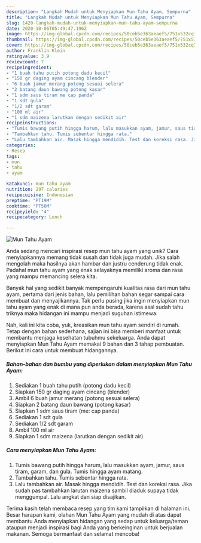 ```yaml
---
description: "Langkah Mudah untuk Menyiapkan Mun Tahu Ayam, Sempurna"
title: "Langkah Mudah untuk Menyiapkan Mun Tahu Ayam, Sempurna"
slug: 1420-langkah-mudah-untuk-menyiapkan-mun-tahu-ayam-sempurna
date: 2020-10-06T05:49:47.196Z
image: https://img-global.cpcdn.com/recipes/50ceb5e363aeaef5/751x532cq70/mun-tahu-ayam-foto-resep-utama.jpg
thumbnail: https://img-global.cpcdn.com/recipes/50ceb5e363aeaef5/751x532cq70/mun-tahu-ayam-foto-resep-utama.jpg
cover: https://img-global.cpcdn.com/recipes/50ceb5e363aeaef5/751x532cq70/mun-tahu-ayam-foto-resep-utama.jpg
author: Franklin Klein
ratingvalue: 3.9
reviewcount: 7
recipeingredient:
- "1 buah tahu putih potong dadu kecil"
- "150 gr daging ayam cincang blender"
- "6 buah jamur merang potong sesuai selera"
- "2 batang daun bawang potong kasar"
- "1 sdm saus tiram me cap panda"
- "1 sdt gula"
- "1/2 sdt garam"
- "100 ml air"
- "1 sdm maizena larutkan dengan sedikit air"
recipeinstructions:
- "Tumis bawang putih hingga harum, lalu masukkan ayam, jamur, saus tiram, garam, dan gula. Tumis hingga ayam matang."
- "Tambahkan tahu. Tumis sebentar hingga rata."
- "Lalu tambahkan air. Masak hingga mendidih. Test dan koreksi rasa. Jika sudah pas tambahkan larutan maizena sambil diaduk supaya tidak menggumpal. Lalu angkat dan siap disajikan."
categories:
- Resep
tags:
- mun
- tahu
- ayam

katakunci: mun tahu ayam 
nutrition: 297 calories
recipecuisine: Indonesian
preptime: "PT19M"
cooktime: "PT50M"
recipeyield: "4"
recipecategory: Lunch

---
```



![Mun Tahu Ayam](https://img-global.cpcdn.com/recipes/50ceb5e363aeaef5/751x532cq70/mun-tahu-ayam-foto-resep-utama.jpg)

Anda sedang mencari inspirasi resep mun tahu ayam yang unik? Cara menyiapkannya memang tidak susah dan tidak juga mudah. Jika salah mengolah maka hasilnya akan hambar dan justru cenderung tidak enak. Padahal mun tahu ayam yang enak selayaknya memiliki aroma dan rasa yang mampu memancing selera kita.



Banyak hal yang sedikit banyak mempengaruhi kualitas rasa dari mun tahu ayam, pertama dari jenis bahan, lalu pemilihan bahan segar sampai cara membuat dan menyajikannya. Tak perlu pusing jika ingin menyiapkan mun tahu ayam yang enak di mana pun anda berada, karena asal sudah tahu triknya maka hidangan ini mampu menjadi suguhan istimewa.


Nah, kali ini kita coba, yuk, kreasikan mun tahu ayam sendiri di rumah. Tetap dengan bahan sederhana, sajian ini bisa memberi manfaat untuk membantu menjaga kesehatan tubuhmu sekeluarga. Anda dapat menyiapkan Mun Tahu Ayam memakai 9 bahan dan 3 tahap pembuatan. Berikut ini cara untuk membuat hidangannya.

<!--inarticleads1-->

##### Bahan-bahan dan bumbu yang diperlukan dalam menyiapkan Mun Tahu Ayam:

1. Sediakan 1 buah tahu putih (potong dadu kecil)
1. Siapkan 150 gr daging ayam cincang (blender)
1. Ambil 6 buah jamur merang (potong sesuai selera)
1. Siapkan 2 batang daun bawang (potong kasar)
1. Siapkan 1 sdm saus tiram (me: cap panda)
1. Sediakan 1 sdt gula
1. Sediakan 1/2 sdt garam
1. Ambil 100 ml air
1. Siapkan 1 sdm maizena (larutkan dengan sedikit air)




<!--inarticleads2-->

##### Cara menyiapkan Mun Tahu Ayam:

1. Tumis bawang putih hingga harum, lalu masukkan ayam, jamur, saus tiram, garam, dan gula. Tumis hingga ayam matang.
1. Tambahkan tahu. Tumis sebentar hingga rata.
1. Lalu tambahkan air. Masak hingga mendidih. Test dan koreksi rasa. Jika sudah pas tambahkan larutan maizena sambil diaduk supaya tidak menggumpal. Lalu angkat dan siap disajikan.




Terima kasih telah membaca resep yang tim kami tampilkan di halaman ini. Besar harapan kami, olahan Mun Tahu Ayam yang mudah di atas dapat membantu Anda menyiapkan hidangan yang sedap untuk keluarga/teman ataupun menjadi inspirasi bagi Anda yang berkeinginan untuk berjualan makanan. Semoga bermanfaat dan selamat mencoba!
